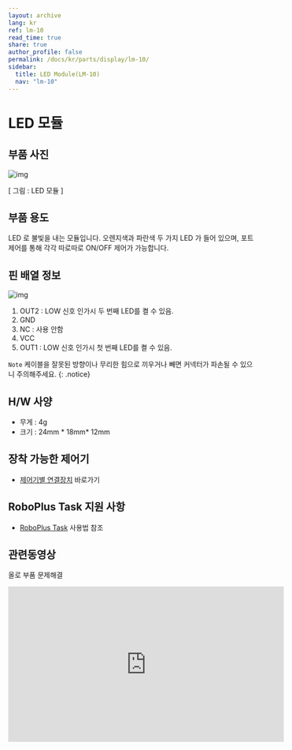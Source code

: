 ```yaml
---
layout: archive
lang: kr
ref: lm-10
read_time: true
share: true
author_profile: false
permalink: /docs/kr/parts/display/lm-10/
sidebar:
  title: LED Module(LM-10)
  nav: "lm-10"
---
```


# LED 모듈

## 부품 사진

![img](/assets/images/parts/led/led.jpg)

[ 그림 : LED 모듈 ]



## 부품 용도

LED 로 불빛을 내는 모듈입니다. 오렌지색과 파란색 두 가지 LED 가 들어 있으며, 포트 제어를 통해 각각 따로따로 ON/OFF 제어가 가능합니다.





## 핀 배열 정보

![img](/assets/images/parts/led/led_pinout.png)

1. OUT2 : LOW 신호 인가시  두 번째 LED를 켤 수 있음.
2. GND
3. NC : 사용 안함
4. VCC
5. OUT1 : LOW 신호 인가시  첫 번째 LED를 켤 수 있음.

`Note` 케이블을 잘못된 방향이나 무리한 힘으로 끼우거나 빼면 커넥터가 파손될 수 있으니 주의해주세요. {: .notice}


## H/W 사양

- 무게 : 4g
- 크기 : 24mm * 18mm* 12mm



## 장착 가능한 제어기

- [제어기별 연결장치] 바로가기



## RoboPlus Task 지원 사항

- [RoboPlus Task] 사용법 참조



## 관련동영상

 올로 부품 문제해결

 <iframe width="560" height="315" src="https://www.youtube.com/embed/-qRy_NDd5eU" frameborder="0" allowfullscreen></iframe>

 [제어기별 연결장치]: ???
 [RoboPlus Task]: ???
